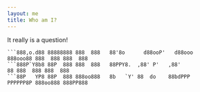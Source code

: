 ```yaml
---
layout: me
title: Who am I?
---
```


It really is a question!

```8d8   d88 888  888 88888888   ,8b.       ,dbPPPp   ,d8PPPP   888   88 88888888 888  888 ?
```888,o.d88 88888888 888  888   88'8o      d88ooP'   d88ooo    888ooo88 888  888 888  888  
```888P`Y8b8 88P  888 888  888   88PPY8.  ,88' P'   ,88'              88 888  888 888  888  
```88P   YP8 88P  888 888oo888   8b   `Y' 88  do    88bdPPP     PPPPPP8P 888oo888 888PP888  
                                                                                          
